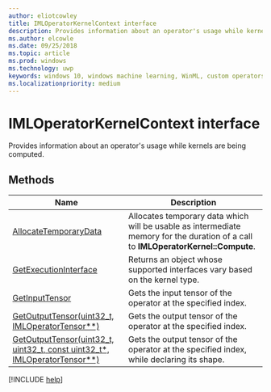```yaml
---
author: eliotcowley
title: IMLOperatorKernelContext interface
description: Provides information about an operator's usage while kernels are being computed.
ms.author: elcowle
ms.date: 09/25/2018
ms.topic: article
ms.prod: windows
ms.technology: uwp
keywords: windows 10, windows machine learning, WinML, custom operators, IMLOperatorKernelContext
ms.localizationpriority: medium
---
```


# IMLOperatorKernelContext interface

Provides information about an operator's usage while kernels are being computed.

## Methods

| Name | Description |
|------|-------------|
| [AllocateTemporaryData](IMLOperatorKernelContext_AllocateTemporaryData.md) | Allocates temporary data which will be usable as intermediate memory for the duration of a call to **IMLOperatorKernel::Compute**. |
| [GetExecutionInterface](IMLOperatorKernelContext_GetExecutionInterface.md) | Returns an object whose supported interfaces vary based on the kernel type. |
| [GetInputTensor](IMLOperatorKernelContext_GetInputTensor.md) | Gets the input tensor of the operator at the specified index. |
| [GetOutputTensor(uint32_t, IMLOperatorTensor**)](IMLOperatorKernelContext_GetOutputTensor.md) | Gets the output tensor of the operator at the specified index. |
| [GetOutputTensor(uint32_t, uint32_t, const uint32_t*, IMLOperatorTensor**)](IMLOperatorKernelContext_GetOutputTensor_1.md) | Gets the output tensor of the operator at the specified index, while declaring its shape. |

[!INCLUDE [help](../includes/get-help.md)]
